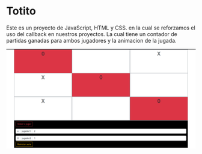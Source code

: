 # Totito
Este es un proyecto de JavaScript, HTML y CSS. en la cual se reforzamos el uso del callback en nuestros proyectos.
La cual tiene un contador de partidas ganadas para ambos jugadores y la animacion de la jugada. 

![Demo](image.png)